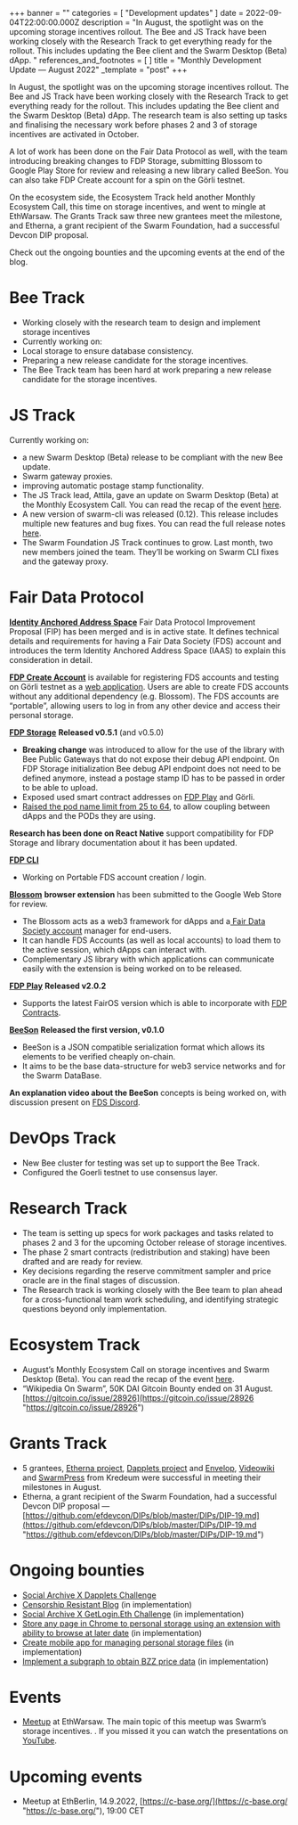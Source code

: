 +++
banner = ""
categories = [ "Development updates" ]
date = 2022-09-04T22:00:00.000Z
description = "In August, the spotlight was on the upcoming storage incentives rollout. The Bee and JS Track have been working closely with the Research Track to get everything ready for the rollout. This includes updating the Bee client and the Swarm Desktop (Beta) dApp. "
references_and_footnotes = [ ]
title = "Monthly Development Update — August 2022"
_template = "post"
+++


In August, the spotlight was on the upcoming storage incentives rollout. The Bee and JS Track have been working closely with the Research Track to get everything ready for the rollout. This includes updating the Bee client and the Swarm Desktop (Beta) dApp. The research team is also setting up tasks and finalising the necessary work before phases 2 and 3 of storage incentives are activated in October.

A lot of work has been done on the Fair Data Protocol as well, with the team introducing breaking changes to FDP Storage, submitting Blossom to Google Play Store for review and releasing a new library called BeeSon. You can also take FDP Create account for a spin on the Görli testnet.

On the ecosystem side, the Ecosystem Track held another Monthly Ecosystem Call, this time on storage incentives, and went to mingle at EthWarsaw. The Grants Track saw three new grantees meet the milestone, and Etherna, a grant recipient of the Swarm Foundation, had a successful Devcon DIP proposal.

Check out the ongoing bounties and the upcoming events at the end of the blog.

# **Bee Track**

- Working closely with the research team to design and implement storage incentives
- Currently working on:
- Local storage to ensure database consistency.
- Preparing a new release candidate for the storage incentives.
- The Bee Track team has been hard at work preparing a new release candidate for the storage incentives.

# **JS Track**

Currently working on:

- a new Swarm Desktop (Beta) release to be compliant with the new Bee update.
- Swarm gateway proxies.
- improving automatic postage stamp functionality.
- The JS Track lead, Attila, gave an update on Swarm Desktop (Beta) at the Monthly Ecosystem Call. You can read the recap of the event [here](https://medium.com/ethereum-swarm/monthly-ecosystem-call-28-july-2022-recap-e645c0f1d315).
- A new version of swarm-cli was released (0.12). This release includes multiple new features and bug fixes. You can read the full release notes [here](https://github.com/ethersphere/swarm-cli/releases/tag/v1.12.0).
- The Swarm Foundation JS Track continues to grow. Last month, two new members joined the team. They’ll be working on Swarm CLI fixes and the gateway proxy.

# **Fair Data Protocol**

[**Identity Anchored Address Space**](https://github.com/fairDataSociety/FIPs/blob/master/text/0013-iaas.md) Fair Data Protocol Improvement Proposal (FIP) has been merged and is in active state.
It defines technical details and requirements for having a Fair Data Society (FDS) account and introduces the term Identity Anchored Address Space (IAAS) to explain this consideration in detail.

[**FDP Create Account**](https://github.com/fairDataSociety/fdp-create-account) is available for registering FDS accounts and testing on Görli testnet as a [web application](https://create.dev.fairdatasociety.org/#/register).
Users are able to create FDS accounts without any additional dependency (e.g. Blossom). The FDS accounts are “portable”, allowing users to log in from any other device and access their personal storage.

[**FDP Storage**](https://github.com/fairDataSociety/fdp-storage) **Released v0.5.1** (and v0.5.0)

- **Breaking change** was introduced to allow for the use of the library with Bee Public Gateways that do not expose their debug API endpoint.
  On FDP Storage initialization Bee debug API endpoint does not need to be defined anymore, instead a postage stamp ID has to be passed in order to be able to upload.
- Exposed used smart contract addresses on [FDP Play](https://github.com/fairDataSociety/fdp-play) and Görli.
- [Raised the pod name limit from 25 to 64](https://github.com/fairDataSociety/fdp-storage/issues/138), to allow coupling between dApps and the PODs they are using.

**Research has been done on React Native** support compatibility for FDP Storage and library documentation about it has been updated.

[**FDP CLI**](https://github.com/fairDataSociety/fdp-cli)

- Working on Portable FDS account creation / login.

[**Blossom**](https://github.com/fairDataSociety/blossom) **browser extension** has been submitted to the Google Web Store for review.

- The Blossom acts as a web3 framework for dApps and a[ Fair Data Society account](https://github.com/fairDataSociety/FIPs/blob/master/text/0013-iaas.md) manager for end-users.
- It can handle FDS Accounts (as well as local accounts) to load them to the active session, which dApps can interact with.
- Complementary JS library with which applications can communicate easily with the extension is being worked on to be released.

[**FDP Play**](https://github.com/fairDataSociety/fdp-play) **Released v2.0.2**

- Supports the latest FairOS version which is able to incorporate with [FDP Contracts](https://github.com/fairDataSociety/fdp-contracts).

[**BeeSon**](https://github.com/fairDataSociety/beeson) **Released the first version, v0.1.0**

- BeeSon is a JSON compatible serialization format which allows its elements to be verified cheaply on-chain.
- It aims to be the base data-structure for web3 service networks and for the Swarm DataBase.

**An explanation video about the BeeSon** concepts is being worked on, with discussion present on [FDS Discord](https://discord.gg/KrVTmahcUA).

# **DevOps Track**

- New Bee cluster for testing was set up to support the Bee Track.
- Configured the Goerli testnet to use consensus layer.

# **Research Track**

- The team is setting up specs for work packages and tasks related to phases 2 and 3 for the upcoming October release of storage incentives.
- The phase 2 smart contracts (redistribution and staking) have been drafted and are ready for review.
- Key decisions regarding the reserve commitment sampler and price oracle are in the final stages of discussion.
- The Research track is working closely with the Bee team to plan ahead for a cross-functional team work scheduling, and identifying strategic questions beyond only implementation.

# **Ecosystem Track**

- August’s Monthly Ecosystem Call on storage incentives and Swarm Desktop (Beta). You can read the recap of the event [here](https://medium.com/ethereum-swarm/monthly-ecosystem-call-28-july-2022-recap-e645c0f1d315).
- “Wikipedia On Swarm”, 50K DAI Gitcoin Bounty ended on 31 August. [https://gitcoin.co/issue/28926](https://gitcoin.co/issue/28926 "https://gitcoin.co/issue/28926")

# **Grants Track**

- 5 grantees, [Etherna project](https://etherna.io/), [Dapplets project](https://dapplets.org/) and [Envelop](https://envelop.is/), [Videowiki](https://video.wiki/) and [SwarmPress](https://www.kredeum.com/) from Kredeum were successful in meeting their milestones in August.
- Etherna, a grant recipient of the Swarm Foundation, had a successful Devcon DIP proposal — [https://github.com/efdevcon/DIPs/blob/master/DIPs/DIP-19.md](https://github.com/efdevcon/DIPs/blob/master/DIPs/DIP-19.md "https://github.com/efdevcon/DIPs/blob/master/DIPs/DIP-19.md")

# **Ongoing bounties**

- [Social Archive X Dapplets Challenge](https://gitcoin.co/issue/29165)
- [Censorship Resistant Blog](https://gitcoin.co/issue/28924) (in implementation)
- [Social Archive X GetLogin.Eth Challenge](https://gitcoin.co/issue/29164) (in implementation)
- [Store any page in Chrome to personal storage using an extension with ability to browse at later date](https://gitcoin.co/issue/29072) (in implementation)
- [Create mobile app for managing personal storage files](https://gitcoin.co/issue/29075) (in implementation)
- [Implement a subgraph to obtain BZZ price data](https://gitcoin.co/issue/29254) (in implementation)

# **Events**

- [Meetup](https://www.meetup.com/ethereum-swarm-meetup/events/288028219/) at EthWarsaw. The main topic of this meetup was Swarm’s storage incentives. . If you missed it you can watch the presentations on [YouTube](https://youtu.be/iaQdgzErQlc).

# **Upcoming events**

- Meetup at EthBerlin, 14.9.2022, [https://c-base.org/](https://c-base.org/ "https://c-base.org/"), 19:00 CET
